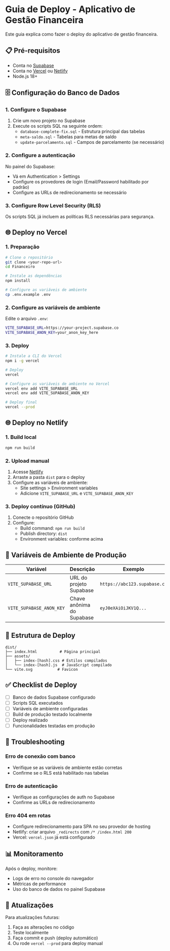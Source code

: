 # Guia de Deploy - Aplicativo de Gestão Financeira

Este guia explica como fazer o deploy do aplicativo de gestão financeira.

## 📋 Pré-requisitos

- Conta no [Supabase](https://supabase.com)
- Conta no [Vercel](https://vercel.com) ou [Netlify](https://netlify.com)
- Node.js 18+

## 🗄️ Configuração do Banco de Dados

### 1. Configure o Supabase

1. Crie um novo projeto no Supabase
2. Execute os scripts SQL na seguinte ordem:
   - `database-complete-fix.sql` - Estrutura principal das tabelas
   - `meta-saldo.sql` - Tabelas para metas de saldo
   - `update-parcelamento.sql` - Campos de parcelamento (se necessário)

### 2. Configure a autenticação

No painel do Supabase:
- Vá em Authentication > Settings
- Configure os provedores de login (Email/Password habilitado por padrão)
- Configure as URLs de redirecionamento se necessário

### 3. Configure Row Level Security (RLS)

Os scripts SQL já incluem as políticas RLS necessárias para segurança.

## 🌐 Deploy no Vercel

### 1. Preparação

```bash
# Clone o repositório
git clone <your-repo-url>
cd Financeiro

# Instale as dependências
npm install

# Configure as variáveis de ambiente
cp .env.example .env
```

### 2. Configure as variáveis de ambiente

Edite o arquivo `.env`:
```bash
VITE_SUPABASE_URL=https://your-project.supabase.co
VITE_SUPABASE_ANON_KEY=your_anon_key_here
```

### 3. Deploy

```bash
# Instale a CLI do Vercel
npm i -g vercel

# Deploy
vercel

# Configure as variáveis de ambiente no Vercel
vercel env add VITE_SUPABASE_URL
vercel env add VITE_SUPABASE_ANON_KEY

# Deploy final
vercel --prod
```

## 🌐 Deploy no Netlify

### 1. Build local

```bash
npm run build
```

### 2. Upload manual

1. Acesse [Netlify](https://netlify.com)
2. Arraste a pasta `dist` para o deploy
3. Configure as variáveis de ambiente:
   - Site settings > Environment variables
   - Adicione `VITE_SUPABASE_URL` e `VITE_SUPABASE_ANON_KEY`

### 3. Deploy contínuo (GitHub)

1. Conecte o repositório GitHub
2. Configure:
   - Build command: `npm run build`
   - Publish directory: `dist`
   - Environment variables: conforme acima

## 🔧 Variáveis de Ambiente de Produção

| Variável | Descrição | Exemplo |
|----------|-----------|---------|
| `VITE_SUPABASE_URL` | URL do projeto Supabase | `https://abc123.supabase.co` |
| `VITE_SUPABASE_ANON_KEY` | Chave anônima do Supabase | `eyJ0eXAiOiJKV1Q...` |

## 📁 Estrutura de Deploy

```
dist/
├── index.html          # Página principal
├── assets/            
│   ├── index-[hash].css # Estilos compilados
│   └── index-[hash].js  # JavaScript compilado
└── vite.svg           # Favicon
```

## ✅ Checklist de Deploy

- [ ] Banco de dados Supabase configurado
- [ ] Scripts SQL executados
- [ ] Variáveis de ambiente configuradas
- [ ] Build de produção testado localmente
- [ ] Deploy realizado
- [ ] Funcionalidades testadas em produção

## 🐛 Troubleshooting

### Erro de conexão com banco
- Verifique se as variáveis de ambiente estão corretas
- Confirme se o RLS está habilitado nas tabelas

### Erro de autenticação
- Verifique as configurações de auth no Supabase
- Confirme as URLs de redirecionamento

### Erro 404 em rotas
- Configure redirecionamento para SPA no seu provedor de hosting
- Netlify: criar arquivo `_redirects` com `/* /index.html 200`
- Vercel: `vercel.json` já está configurado

## 📊 Monitoramento

Após o deploy, monitore:
- Logs de erro no console do navegador
- Métricas de performance
- Uso do banco de dados no painel Supabase

## 🔄 Atualizações

Para atualizações futuras:
1. Faça as alterações no código
2. Teste localmente
3. Faça commit e push (deploy automático)
4. Ou rode `vercel --prod` para deploy manual